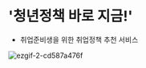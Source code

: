 # '청년정책 바로 지금!'
- 취업준비생을 위한 취업정책 추천 서비스

![ezgif-2-cd587a476f](https://user-images.githubusercontent.com/63590906/158761393-566c3499-89f2-45de-8cb6-0a6ff49402d0.gif)
